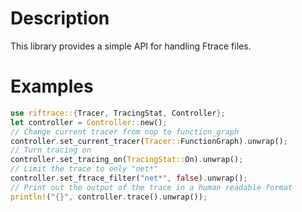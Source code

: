 # Description
This library provides a simple API for handling Ftrace files.

# Examples
```rust
use riftrace::{Tracer, TracingStat, Controller};
let controller = Controller::new();
// Change current tracer from nop to function_graph
controller.set_current_tracer(Tracer::FunctionGraph).unwrap();
// Turn tracing on
controller.set_tracing_on(TracingStat::On).unwrap();
// Limit the trace to only "net*"
controller.set_ftrace_filter("net*", false).unwrap();
// Print out the output of the trace in a human readable format
println!("{}", controller.trace().unwrap());
```